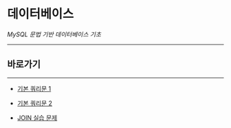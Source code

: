 # 데이터베이스

*MySQL 문법 기반 데이터베이스 기초*

---

## 바로가기

---

- [기본 쿼리문 1](https://github.com/wjsrlahrlco1998/TIL/blob/master/DataBase/DB_basic_1.md)
- [기본 쿼리문 2](https://github.com/wjsrlahrlco1998/TIL/blob/master/DataBase/DB_basic_2.md)

- [JOIN 실습 문제](https://github.com/wjsrlahrlco1998/TIL/blob/master/DataBase/DB_join_1.md)
